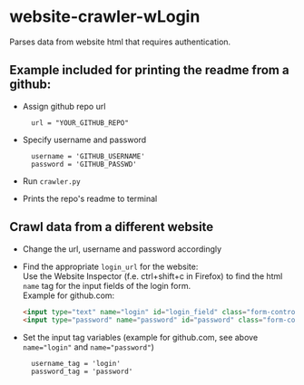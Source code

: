 # website-crawler-wLogin

Parses data from website html that requires authentication.  
  
## Example included for printing the readme from a github:
- Assign github repo url

        url = "YOUR_GITHUB_REPO"
- Specify username and password

        username = 'GITHUB_USERNAME'
        password = 'GITHUB_PASSWD'
- Run ``crawler.py``
- Prints the repo's readme to terminal

## Crawl data from a different website
- Change the url, username and password accordingly
- Find the appropriate ``login_url`` for the website:  
    Use the Website Inspector (f.e. ctrl+shift+c in Firefox) to find the html ``name`` tag for the input fields of the login form.  
    Example for github.com:
    ```html
    <input type="text" name="login" id="login_field" class="form-control input-block js-login-field" .......>
    <input type="password" name="password" id="password" class="form-control form-control input-block js-password-field" ......>   
    ```
- Set the input tag variables (example for github.com, see above ``name="login"`` and ``name="password"``)

        username_tag = 'login'
        password_tag = 'password'
